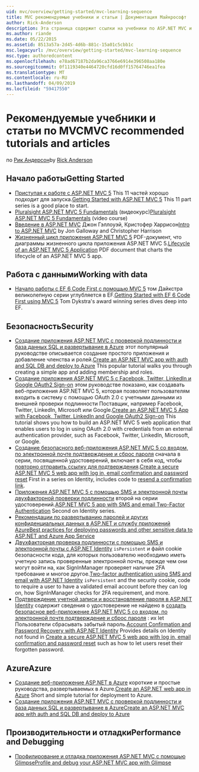 ```yaml
---
uid: mvc/overview/getting-started/mvc-learning-sequence
title: MVC рекомендуемые учебники и статьи | Документация Майкрософт
author: Rick-Anderson
description: Эта страница содержит ссылки на учебники по ASP.NET MVC и предлагаемые последовательность, которая будет выполнять их.
ms.author: riande
ms.date: 05/22/2015
ms.assetid: 8513a57a-2d45-4d6b-881c-15a01c5cbb1c
msc.legacyurl: /mvc/overview/getting-started/mvc-learning-sequence
msc.type: authoredcontent
ms.openlocfilehash: e78ad67187b2da96ca3766e6914e396508aa180e
ms.sourcegitcommit: 0f1119340e4464720cfd16d0ff15764746ea1fea
ms.translationtype: MT
ms.contentlocale: ru-RU
ms.lasthandoff: 04/09/2019
ms.locfileid: "59417550"
---
```

# <a name="mvc-recommended-tutorials-and-articles"></a><span data-ttu-id="d366a-103">Рекомендуемые учебники и статьи по MVC</span><span class="sxs-lookup"><span data-stu-id="d366a-103">MVC recommended tutorials and articles</span></span>

<span data-ttu-id="d366a-104">по [Рик Андерсон]((https://twitter.com/RickAndMSFT))</span><span class="sxs-lookup"><span data-stu-id="d366a-104">by [Rick Anderson]((https://twitter.com/RickAndMSFT))</span></span>

<a id="pwd"></a>
## <a name="getting-started"></a><span data-ttu-id="d366a-105">Начало работы</span><span class="sxs-lookup"><span data-stu-id="d366a-105">Getting Started</span></span>

- <span data-ttu-id="d366a-106">[Приступая к работе с ASP.NET MVC 5](introduction/getting-started.md) This 11 частей хорошо подходит для запуска.</span><span class="sxs-lookup"><span data-stu-id="d366a-106">[Getting Started with ASP.NET MVC 5](introduction/getting-started.md) This 11 part series is a good place to start.</span></span>
- <span data-ttu-id="d366a-107">[Pluralsight ASP.NET MVC 5 Fundamentals](https://pluralsight.com/training/Player?author=scott-allen&amp;name=aspdotnet-mvc5-fundamentals-m1-introduction&amp;mode=live&amp;clip=0&amp;course=aspdotnet-mvc5-fundamentals) (видеокурс)</span><span class="sxs-lookup"><span data-stu-id="d366a-107">[Pluralsight ASP.NET MVC 5 Fundamentals](https://pluralsight.com/training/Player?author=scott-allen&amp;name=aspdotnet-mvc5-fundamentals-m1-introduction&amp;mode=live&amp;clip=0&amp;course=aspdotnet-mvc5-fundamentals) (video course)</span></span>
- <span data-ttu-id="d366a-108">[Введение в ASP.NET MVC](https://www.microsoftvirtualacademy.com/training-courses/introduction-to-asp-net-mvc) Джон Гэллоуэй, Кристофер Харрисон</span><span class="sxs-lookup"><span data-stu-id="d366a-108">[Intro to ASP.NET MVC](https://www.microsoftvirtualacademy.com/training-courses/introduction-to-asp-net-mvc) by Jon Galloway and Christopher Harrison</span></span>
- <span data-ttu-id="d366a-109">[Жизненный цикл приложения ASP.NET MVC 5](lifecycle-of-an-aspnet-mvc-5-application.md) PDF-документ, что диаграммы жизненного цикла приложения ASP.NET MVC 5.</span><span class="sxs-lookup"><span data-stu-id="d366a-109">[Lifecycle of an ASP.NET MVC 5 Application](lifecycle-of-an-aspnet-mvc-5-application.md) PDF document that charts the lifecycle of an ASP.NET MVC 5 app.</span></span>

<a id="con"></a>
## <a name="working-with-data"></a><span data-ttu-id="d366a-110">Работа с данными</span><span class="sxs-lookup"><span data-stu-id="d366a-110">Working with data</span></span>

- <span data-ttu-id="d366a-111">[Начало работы с EF 6 Code First с помощью MVC 5](getting-started-with-ef-using-mvc/creating-an-entity-framework-data-model-for-an-asp-net-mvc-application.md) том Дайкстра великолепную серии углубляется в EF.</span><span class="sxs-lookup"><span data-stu-id="d366a-111">[Getting Started with EF 6 Code First using MVC 5](getting-started-with-ef-using-mvc/creating-an-entity-framework-data-model-for-an-asp-net-mvc-application.md) Tom Dykstra's award winning series dives deep into EF.</span></span>

<a id="wj"></a>
## <a name="security"></a><span data-ttu-id="d366a-112">Безопасность</span><span class="sxs-lookup"><span data-stu-id="d366a-112">Security</span></span>

- <span data-ttu-id="d366a-113">[Создание приложения ASP.NET MVC с проверкой подлинности и база данных SQL и развертывание в Azure](https://azure.microsoft.com/documentation/articles/web-sites-dotnet-deploy-aspnet-mvc-app-membership-oauth-sql-database/) этот популярный руководстве описывается создание простого приложения и добавление членства и ролей.</span><span class="sxs-lookup"><span data-stu-id="d366a-113">[Create an ASP.NET MVC app with auth and SQL DB and deploy to Azure](https://azure.microsoft.com/documentation/articles/web-sites-dotnet-deploy-aspnet-mvc-app-membership-oauth-sql-database/) This popular tutorial walks you through creating a simple app and adding membership and roles.</span></span>
- <span data-ttu-id="d366a-114">[Создание приложения ASP.NET MVC 5 с Facebook, Twitter, LinkedIn и Google OAuth2 Sign-on](../security/create-an-aspnet-mvc-5-app-with-facebook-and-google-oauth2-and-openid-sign-on.md) этом руководстве показано, как создавать веб-приложения ASP.NET MVC 5, которая позволяет пользователям входить в систему с помощью OAuth 2.0 с учетными данными из внешней проверки подлинности Поставщик, например Facebook, Twitter, LinkedIn, Microsoft или Google.</span><span class="sxs-lookup"><span data-stu-id="d366a-114">[Create an ASP.NET MVC 5 App with Facebook, Twitter, LinkedIn and Google OAuth2 Sign-on](../security/create-an-aspnet-mvc-5-app-with-facebook-and-google-oauth2-and-openid-sign-on.md) This tutorial shows you how to build an ASP.NET MVC 5 web application that enables users to log in using OAuth 2.0 with credentials from an external authentication provider, such as Facebook, Twitter, LinkedIn, Microsoft, or Google.</span></span>
- <span data-ttu-id="d366a-115">[Создание безопасного веб-приложения ASP.NET MVC 5 со входом, по электронной почте подтверждение и сброс пароля](../security/create-an-aspnet-mvc-5-web-app-with-email-confirmation-and-password-reset.md) сначала в серии, посвященной удостоверений, включает в себя код, чтобы [повторно отправить ссылку для подтверждения](../security/create-an-aspnet-mvc-5-web-app-with-email-confirmation-and-password-reset.md#rsend).</span><span class="sxs-lookup"><span data-stu-id="d366a-115">[Create a secure ASP.NET MVC 5 web app with log in, email confirmation and password reset](../security/create-an-aspnet-mvc-5-web-app-with-email-confirmation-and-password-reset.md) First in a series on Identity, includes code to [resend a confirmation link](../security/create-an-aspnet-mvc-5-web-app-with-email-confirmation-and-password-reset.md#rsend).</span></span>
- <span data-ttu-id="d366a-116">[Приложения ASP.NET MVC 5 с помощью SMS и электронной почты двухфакторной проверки подлинности](../security/aspnet-mvc-5-app-with-sms-and-email-two-factor-authentication.md) второй на серии удостоверений.</span><span class="sxs-lookup"><span data-stu-id="d366a-116">[ASP.NET MVC 5 app with SMS and email Two-Factor Authentication](../security/aspnet-mvc-5-app-with-sms-and-email-two-factor-authentication.md) Second on Identity series.</span></span>
- [<span data-ttu-id="d366a-117">Рекомендации по развертыванию паролей и других конфиденциальных данных в ASP.NET и службу приложений Azure</span><span class="sxs-lookup"><span data-stu-id="d366a-117">Best practices for deploying passwords and other sensitive data to ASP.NET and Azure App Service</span></span>](../../../identity/overview/features-api/best-practices-for-deploying-passwords-and-other-sensitive-data-to-aspnet-and-azure.md)
- <span data-ttu-id="d366a-118">[Двухфакторная проверка подлинности с помощью SMS и электронной почты с ASP.NET Identity](../../../identity/overview/features-api/two-factor-authentication-using-sms-and-email-with-aspnet-identity.md) `isPersistent` и файл cookie безопасности кода, для которых пользователю необходимо иметь учетную запись проверенные электронной почты, прежде чем они могут войти на, как SignInManager проверяет наличие 2FA требование и многое другое.</span><span class="sxs-lookup"><span data-stu-id="d366a-118">[Two-factor authentication using SMS and email with ASP.NET Identity](../../../identity/overview/features-api/two-factor-authentication-using-sms-and-email-with-aspnet-identity.md) `isPersistent` and the security cookie, code to require a user to have a validated email account before they can log on, how SignInManager checks for 2FA requirement, and more.</span></span>
- <span data-ttu-id="d366a-119">[Подтверждение учетной записи и восстановление пароля в ASP.NET Identity](../../../identity/overview/features-api/account-confirmation-and-password-recovery-with-aspnet-identity.md) содержит сведения о удостоверение не найдено в [создать безопасное веб-приложение ASP.NET MVC 5 со входом, по электронной почте подтверждение и сброс пароля](../security/create-an-aspnet-mvc-5-web-app-with-email-confirmation-and-password-reset.md) : их let Пользователи сбрасывать забытый пароль.</span><span class="sxs-lookup"><span data-stu-id="d366a-119">[Account Confirmation and Password Recovery with ASP.NET Identity](../../../identity/overview/features-api/account-confirmation-and-password-recovery-with-aspnet-identity.md) Provides details on Identity not found in [Create a secure ASP.NET MVC 5 web app with log in, email confirmation and password reset](../security/create-an-aspnet-mvc-5-web-app-with-email-confirmation-and-password-reset.md) such as how to let users reset their forgotten password.</span></span>

<a id="da"></a>
## <a name="azure"></a><span data-ttu-id="d366a-120">Azure</span><span class="sxs-lookup"><span data-stu-id="d366a-120">Azure</span></span>

- <span data-ttu-id="d366a-121">[Создание веб-приложение ASP.NET в Azure](https://azure.microsoft.com/documentation/articles/web-sites-dotnet-get-started/) короткие и простые руководства, развертываемых в Azure.</span><span class="sxs-lookup"><span data-stu-id="d366a-121">[Create an ASP.NET web app in Azure](https://azure.microsoft.com/documentation/articles/web-sites-dotnet-get-started/) Short and simple tutorial for deployment to Azure.</span></span>
- [<span data-ttu-id="d366a-122">Создание приложения ASP.NET MVC с проверкой подлинности и база данных SQL и развертывание в Azure</span><span class="sxs-lookup"><span data-stu-id="d366a-122">Create an ASP.NET MVC app with auth and SQL DB and deploy to Azure</span></span>](https://azure.microsoft.com/documentation/articles/web-sites-dotnet-deploy-aspnet-mvc-app-membership-oauth-sql-database/)

<a id="perf"></a>
## <a name="performance-and-debugging"></a><span data-ttu-id="d366a-123">Производительности и отладки</span><span class="sxs-lookup"><span data-stu-id="d366a-123">Performance and Debugging</span></span>

- [<span data-ttu-id="d366a-124">Профилирование и отладка приложения ASP.NET MVC с помощью Glimpse</span><span class="sxs-lookup"><span data-stu-id="d366a-124">Profile and debug your ASP.NET MVC app with Glimpse</span></span>](../performance/profile-and-debug-your-aspnet-mvc-app-with-glimpse.md)
